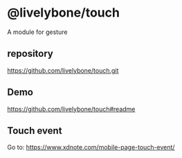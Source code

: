# @livelybone/touch
A module for gesture

## repository
https://github.com/livelybone/touch.git

## Demo
https://github.com/livelybone/touch#readme

## Touch event 
Go to: https://www.xdnote.com/mobile-page-touch-event/